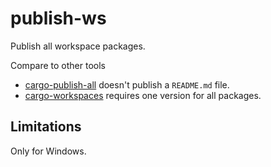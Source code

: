 # publish-ws

Publish all workspace packages.

Compare to other tools

- [cargo-publish-all](https://gitlab.com/torkleyy/cargo-publish-all) doesn't publish a `README.md` file.
- [cargo-workspaces](https://github.com/pksunkara/cargo-workspaces) requires one version for all packages.

## Limitations

Only for Windows.
